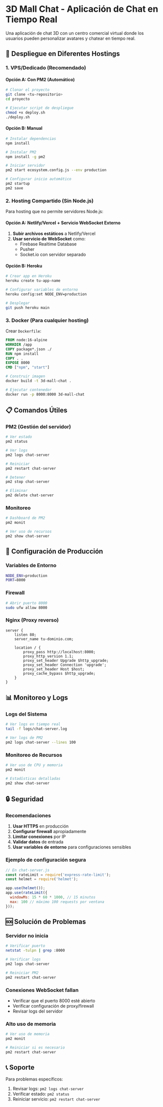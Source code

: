 # 3D Mall Chat - Aplicación de Chat en Tiempo Real

Una aplicación de chat 3D con un centro comercial virtual donde los usuarios pueden personalizar avatares y chatear en tiempo real.

## 🚀 Despliegue en Diferentes Hostings

### 1. **VPS/Dedicado (Recomendado)**

#### Opción A: Con PM2 (Automático)
```bash
# Clonar el proyecto
git clone <tu-repositorio>
cd proyecto

# Ejecutar script de despliegue
chmod +x deploy.sh
./deploy.sh
```

#### Opción B: Manual
```bash
# Instalar dependencias
npm install

# Instalar PM2
npm install -g pm2

# Iniciar servidor
pm2 start ecosystem.config.js --env production

# Configurar inicio automático
pm2 startup
pm2 save
```

### 2. **Hosting Compartido (Sin Node.js)**

Para hosting que no permite servidores Node.js:

#### Opción A: Netlify/Vercel + Servicio WebSocket Externo
1. **Subir archivos estáticos** a Netlify/Vercel
2. **Usar servicio de WebSocket** como:
   - Firebase Realtime Database
   - Pusher
   - Socket.io con servidor separado

#### Opción B: Heroku
```bash
# Crear app en Heroku
heroku create tu-app-name

# Configurar variables de entorno
heroku config:set NODE_ENV=production

# Desplegar
git push heroku main
```

### 3. **Docker (Para cualquier hosting)**

Crear `Dockerfile`:
```dockerfile
FROM node:16-alpine
WORKDIR /app
COPY package*.json ./
RUN npm install
COPY . .
EXPOSE 8000
CMD ["npm", "start"]
```

```bash
# Construir imagen
docker build -t 3d-mall-chat .

# Ejecutar contenedor
docker run -p 8000:8000 3d-mall-chat
```

## 📋 Comandos Útiles

### PM2 (Gestión del servidor)
```bash
# Ver estado
pm2 status

# Ver logs
pm2 logs chat-server

# Reiniciar
pm2 restart chat-server

# Detener
pm2 stop chat-server

# Eliminar
pm2 delete chat-server
```

### Monitoreo
```bash
# Dashboard de PM2
pm2 monit

# Ver uso de recursos
pm2 show chat-server
```

## 🔧 Configuración de Producción

### Variables de Entorno
```bash
NODE_ENV=production
PORT=8000
```

### Firewall
```bash
# Abrir puerto 8000
sudo ufw allow 8000
```

### Nginx (Proxy reverso)
```nginx
server {
    listen 80;
    server_name tu-dominio.com;
    
    location / {
        proxy_pass http://localhost:8000;
        proxy_http_version 1.1;
        proxy_set_header Upgrade $http_upgrade;
        proxy_set_header Connection 'upgrade';
        proxy_set_header Host $host;
        proxy_cache_bypass $http_upgrade;
    }
}
```

## 📊 Monitoreo y Logs

### Logs del Sistema
```bash
# Ver logs en tiempo real
tail -f logs/chat-server.log

# Ver logs de PM2
pm2 logs chat-server --lines 100
```

### Monitoreo de Recursos
```bash
# Ver uso de CPU y memoria
pm2 monit

# Estadísticas detalladas
pm2 show chat-server
```

## 🔒 Seguridad

### Recomendaciones
1. **Usar HTTPS** en producción
2. **Configurar firewall** apropiadamente
3. **Limitar conexiones** por IP
4. **Validar datos** de entrada
5. **Usar variables de entorno** para configuraciones sensibles

### Ejemplo de configuración segura
```javascript
// En chat-server.js
const rateLimit = require('express-rate-limit');
const helmet = require('helmet');

app.use(helmet());
app.use(rateLimit({
  windowMs: 15 * 60 * 1000, // 15 minutos
  max: 100 // máximo 100 requests por ventana
}));
```

## 🆘 Solución de Problemas

### Servidor no inicia
```bash
# Verificar puerto
netstat -tulpn | grep :8000

# Verificar logs
pm2 logs chat-server

# Reiniciar PM2
pm2 restart chat-server
```

### Conexiones WebSocket fallan
- Verificar que el puerto 8000 esté abierto
- Verificar configuración de proxy/firewall
- Revisar logs del servidor

### Alto uso de memoria
```bash
# Ver uso de memoria
pm2 monit

# Reiniciar si es necesario
pm2 restart chat-server
```

## 📞 Soporte

Para problemas específicos:
1. Revisar logs: `pm2 logs chat-server`
2. Verificar estado: `pm2 status`
3. Reiniciar servicio: `pm2 restart chat-server` 